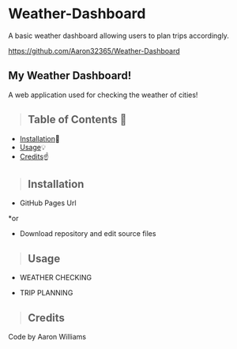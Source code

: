 # Weather-Dashboard
A basic weather dashboard allowing users to plan trips accordingly.



https://github.com/Aaron32365/Weather-Dashboard

<h2>My Weather Dashboard! </h2>


A web application used for checking the weather of cities!


>  ## **Table of Contents** :notebook:


* [Installation](#Installation):wrench:
* [Usage](#Usage):bulb:
* [Credits](#Credits):point_up:

> ## Installation

- GitHub Pages Url

*or

- Download repository and edit source files


> ## Usage

- WEATHER CHECKING

- TRIP PLANNING


> ## Credits

Code by Aaron Williams
